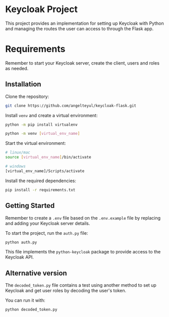 # Keycloak Project

This project provides an implementation for setting up Keycloak with Python and managing the routes the user can access to through the Flask app.

# Requirements

Remember to start your Keycloak server, create the client, users and roles as needed.

## Installation

Clone the repository:

```bash
git clone https://github.com/angelteyul/keycloak-flask.git
```

Install `venv` and create a virtual environment:

```bash
python -m pip install virtualenv

python -m venv [virtual_env_name]
```

Start the virtual environment:

```bash
# linux/mac
source [virtual_env_name]/bin/activate

# windows
[virtual_env_name]/Scripts/activate
```

Install the required dependencies:

```bash
pip install -r requirements.txt
```

## Getting Started

Remember to create a `.env` file based on the `.env.example` file by replacing and adding your Keycloak server details.

To start the project, run the `auth.py` file:

```bash
python auth.py
```

This file implements the `python-keycloak` package to provide access to the Keycloak API.

## Alternative version

The `decoded_token.py` file contains a test using another method to set up Keycloak and get user roles by decoding the user's token.

You can run it with:

```bash
python decoded_token.py
```
